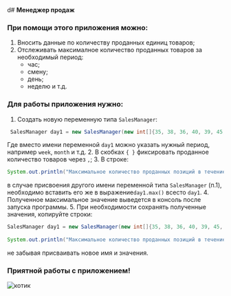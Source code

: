 d# **Менеджер продаж**
### При помощи этого приложения можно:
1. Вносить данные по количеству проданных единиц товаров;
2. Отслеживать максималное количество проданных товаров за необходимый период:
    * час;
    * смену;
    * день;
    * неделю и т.д.

### Для работы приложения нужно:
1. Создать новую переменную типа `SalesManager`:
```java
 SalesManager day1 = new SalesManager(new int[]{35, 38, 36, 40, 39, 45, 43});
```
Где вместо имени переменной `day1` можно указать нужный период, например `week`, `month` и т.д.
2. В скобках `{ }` фиксировать проданное количество товаров через `,`;
3. В стрoке:
```java
System.out.println("Максимальное количество проданных позиций в течение дня" + day1.max() + " шт");
```
в случае присвоения другого имени переменной типа `SalesManager` (п.1), необходимо вставить его же в выражение`day1.max()`
всесто `day1`.
4. Полученное максимальное значение выведется в консоль после запуска программы.
5. При необходимости сохранять полученные значения, копируйте строки:
```java
SalesManager day1 = new SalesManager(new int[]{35, 38, 36, 40, 39, 45, 43});
        
System.out.println("Максимальное количество проданных позиций в течение дня" + day1.max() + " шт");
```
не забывая присваивать новое имя и значения.

### Приятной работы с приложением!
![котик](https://bipbap.ru/wp-content/uploads/2017/07/936.jpg)